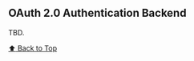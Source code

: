 
## OAuth 2.0 Authentication Backend

TBD.

[:arrow_up: Back to Top](#table-of-contents)

<!--- end of section -->